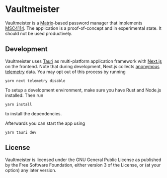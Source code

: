 # Vaultmeister

Vaultmeister is a [Matrix]-based password manager that implements [MSC4114].
The application is a proof-of-concept and in experimental state. It should
not be used productively.

## Development

Vaultmeister uses [Tauri] as multi-platform application framework with
[Next.js] on the frontend. Note that during development, Next.js collects
[anonymous telemetry] data. You may opt out of this process by running

```
yarn next telemetry disable
```

To setup a development environment, make sure you have Rust and Node.js
installed. Then run

```
yarn install
```

to install the dependencies.

Afterwards you can start the app using

```
yarn tauri dev
```

## License

Vaultmeister is licensed under the GNU General Public License as published by
the Free Software Foundation, either version 3 of the License, or (at your
option) any later version.

[anonymous telemetry]: https://nextjs.org/telemetry
[Matrix]: https://matrix.org/
[MSC4114]: https://github.com/matrix-org/matrix-spec-proposals/pull/4114
[Next.js]: https://nextjs.org/
[Tauri]: https://tauri.app/
